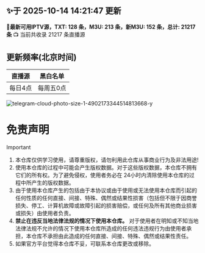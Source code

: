 ## ✨于 2025-10-14 14:21:47 更新
**🎉最新可用IPTV源，TXT: 128 条，M3U: 213 条，新M3U: 152 条，总计: 21217 条**
📺 当前共收录 21217 条直播源











































































































































































































































































































## 更新频率(北京时间)
|直播源|黑白名单|
| ---- | ---- |
|每日4点|每周五0点|

![telegram-cloud-photo-size-1-4902173344514813668-y](https://github.com/user-attachments/assets/3b641fd5-cb40-4d0d-abc7-7ffe4f494d88)

# 免责声明

> [!important]
>
> 1. 本仓库仅供学习使用，请尊重版权，请勿利用此仓库从事商业行为及非法用途!
> 2. 使用本仓库的过程中可能会产生版权数据。对于这些版权数据，本仓库不拥有它们的所有权。为了避免侵权，使用者务必在 24小时内清除使用本仓库的过程中所产生的版权数据。
> 3. 由于使用本仓库产生的包括由于本协议或由于使用或无法使用本仓库而引起的任何性质的任何直接、间接、特殊、偶然或结果性损害（包括但不限于因商誉损失、停工、计算机故障或故障引起的损害赔偿，或任何及所有其他商业损害或损失）由使用者负责。
> 4. **禁止在违反当地法律法规的情况下使用本仓库。** 对于使用者在明知或不知当地法律法规不允许的情况下使用本仓库所造成的任何违法违规行为由使用者承担，本仓库不承担由此造成的任何直接、间接、特殊、偶然或结果性责任。
> 5. 如果官方平台觉得本仓库不妥，可联系本仓库更改或移除。